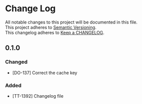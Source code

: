 # Change Log
All notable changes to this project will be documented in this file.  
This project adheres to [Semantic Versioning](http://semver.org/).  
This changelog adheres to [Keep a CHANGELOG](http://keepachangelog.com/).  

## 0.1.0
### Changed
- [DO-137] Correct the cache key

### Added
- [TT-1392] Changelog file
